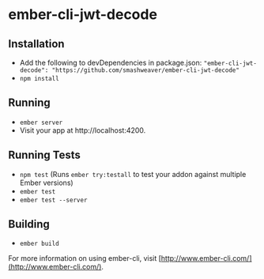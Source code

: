 # ember-cli-jwt-decode

## Installation

* Add the following to devDependencies in package.json: `"ember-cli-jwt-decode": "https://github.com/smashweaver/ember-cli-jwt-decode"`
* `npm install`

## Running

* `ember server`
* Visit your app at http://localhost:4200.

## Running Tests

* `npm test` (Runs `ember try:testall` to test your addon against multiple Ember versions)
* `ember test`
* `ember test --server`

## Building

* `ember build`

For more information on using ember-cli, visit [http://www.ember-cli.com/](http://www.ember-cli.com/).
